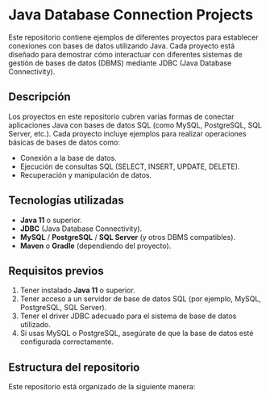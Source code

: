# Java Database Connection Projects

Este repositorio contiene ejemplos de diferentes proyectos para establecer conexiones con bases de datos utilizando Java. Cada proyecto está diseñado para demostrar cómo interactuar con diferentes sistemas de gestión de bases de datos (DBMS) mediante JDBC (Java Database Connectivity).

## Descripción

Los proyectos en este repositorio cubren varias formas de conectar aplicaciones Java con bases de datos SQL (como MySQL, PostgreSQL, SQL Server, etc.). Cada proyecto incluye ejemplos para realizar operaciones básicas de bases de datos como:
- Conexión a la base de datos.
- Ejecución de consultas SQL (SELECT, INSERT, UPDATE, DELETE).
- Recuperación y manipulación de datos.

## Tecnologías utilizadas

- **Java 11** o superior.
- **JDBC** (Java Database Connectivity).
- **MySQL** / **PostgreSQL** / **SQL Server** (y otros DBMS compatibles).
- **Maven** o **Gradle** (dependiendo del proyecto).

## Requisitos previos

1. Tener instalado **Java 11** o superior.
2. Tener acceso a un servidor de base de datos SQL (por ejemplo, MySQL, PostgreSQL, SQL Server).
3. Tener el driver JDBC adecuado para el sistema de base de datos utilizado.
4. Si usas MySQL o PostgreSQL, asegúrate de que la base de datos esté configurada correctamente.

## Estructura del repositorio

Este repositorio está organizado de la siguiente manera:


